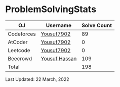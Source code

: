 # ProblemSolvingStats


| OJ | Username | Solve Count |
| -- | -------- | ----------- |
| Codeforces | [Yousuf7902](https://codeforces.com/profile/yousuf7902) | 89|
| AtCoder | [Yousuf7902](https://atcoder.jp/users/yousuf7902) | 0 |
| Leetcode | [Yousuf7902](https://leetcode.com/Yousuf_7902/) | 0 |
| Beecrowd | [Yousuf Hassan](https://www.beecrowd.com.br/judge/en/profile/553291) | 109 |
| Total | | 198 |

Last Updated: 22 March, 2022
